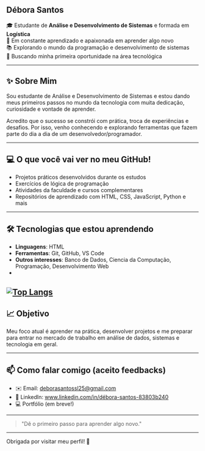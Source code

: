 ## Débora Santos

🎓 Estudante de **Análise e Desenvolvimento de Sistemas** e formada em **Logística**                                       
🌱 Em constante aprendizado e apaixonada em aprender algo novo  
📚 Explorando o mundo da programação e desenvolvimento de sistemas  
🚀 Buscando minha primeira oportunidade na área tecnológica

---

## ✨ Sobre Mim

Sou estudante de Análise e Desenvolvimento de Sistemas e estou dando meus primeiros passos no mundo da tecnologia com muita dedicação, curiosidade e vontade de aprender.

Acredito que o sucesso se constrói com prática, troca de experiências e desafios. Por isso, venho conhecendo e explorando ferramentas que fazem parte do dia a dia de um desenvolvedor/programador.

---

## 💻 O que você vai ver no meu GitHub!

- Projetos práticos desenvolvidos durante os estudos
- Exercícios de lógica de programação
- Atividades da faculdade e cursos complementares
- Repositórios de aprendizado com HTML, CSS, JavaScript, Python e mais

---

## 🛠️ Tecnologias que estou aprendendo

- **Linguagens**: HTML
- **Ferramentas**: Git, GitHub, VS Code
- **Outros interesses**: Banco de Dados, Ciencia da Computação, Programação, Desenvolvimento Web
- 
[![Top Langs](https://github-readme-stats.vercel.app/api/top-langs/?username=anuraghazra&layout=compact)](https://github.com/anuraghazra/github-readme-stats)
---

## 📈 Objetivo

Meu foco atual é aprender na prática, desenvolver projetos e me preparar para entrar no mercado de trabalho em análise de dados, sistemas e tecnologia em geral.

---

## 📫 Como falar comigo (aceito feedbacks)

- ✉️ Email: deborasantossl25@gmail.com  
- 💼 LinkedIn: www.linkedin.com/in/débora-santos-83803b240  
- 💻 Portfólio (em breve!)

---

> "Dê o primeiro passo para aprender algo novo."

---

Obrigada por visitar meu perfil! 💙

